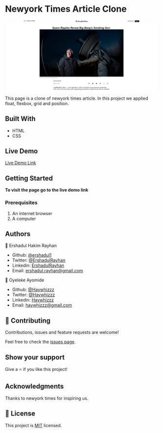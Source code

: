 # Newyork Times Article Clone

![screenshot](assets/img/screenshot-nytclone.png)


This page is a clone of newyork times article. In this project we applied float,
 flexbox, grid and position.

## Built With

- HTML
- CSS

## Live Demo

[Live Demo Link](https://eager-yalow-5396ee.netlify.app)


## Getting Started

**To visit the page go to the live demo link**

### Prerequisites

1. An internet browser
2. A computer


## Authors

👤 Ershadul Hakim Rayhan

- Github: [@ershadul1](https://github.com/ershadul1)
- Twitter: [@ErshadulRayhan](https://twitter.com/ErshadulRayhan)
- Linkedin: [ErshadulRayhan](https://www.linkedin.com/in/ershadul-hakim-rayhan-a5a17649/)
- Email: ershadul.rayhan@gmail.com

👤 Oyeleke Ayomide

- Github: [@Haywhizzz](https://github.com/Haywhizzz )
- Twitter: [@Haywhizzz](https://twitter.com/Haywhizzz)
- Linkedin: [Haywhizzz](https://www.linkedin.com/in/oyeleke-ayomide-b962421a6/)
- Email: haywhizzz@gmail.com


## 🤝 Contributing

Contributions, issues and feature requests are welcome!

Feel free to check the [issues page](https://github.com/ershadul1/nytimes-clone/issues).

## Show your support

Give a ⭐️ if you like this project!

## Acknowledgments

Thanks to newyork times for inspiring us.

## 📝 License

This project is [MIT](lic.url) licensed.
